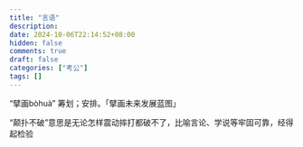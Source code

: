 ```yaml
---
title: "言语"
description: 
date: 2024-10-06T22:14:52+08:00
hidden: false
comments: true
draft: false
categories: ["考公"]
tags: []
---
```


“擘画bòhuà” 筹划；安排。「擘画未来发展蓝图」

“颠扑不破”意思是无论怎样震动摔打都破不了，比喻言论、学说等牢固可靠，经得起检验